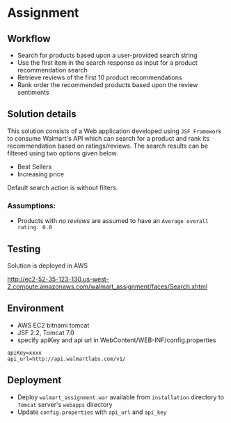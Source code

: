 # Assignment

## Workflow

* Search for products based upon a user-provided search string
* Use the first item in the search response as input for a product recommendation search
* Retrieve reviews of the first 10 product recommendations
* Rank order the recommended products based upon the review sentiments

## Solution details

This solution consists of a Web application developed using `JSF Framework` to consume Walmart's API which can search for a product and rank its recommendation based on ratings/reviews. The search results can be filtered using two options given below. 
* Best Sellers
* Increasing price
 
Default search action is without filters. 

### Assumptions:
* Products with *no reviews* are assumed to have an `Average overall rating: 0.0`

## Testing

Solution is deployed in AWS 

http://ec2-52-35-123-130.us-west-2.compute.amazonaws.com/walmart_assignment/faces/Search.xhtml



## Environment

* AWS EC2 bitnami tomcat
* JSF 2.2, Tomcat 7.0
* specify apiKey and api url in  WebContent/WEB-INF/config.properties

```
apiKey=xxxx
api_url=http://api.walmartlabs.com/v1/
```

## Deployment
* Deploy `walmart_assignment.war` available from `installation` directory to `Tomcat` server's `webapps` directory
* Update `config.properties` with `api_url` and `api_key`
